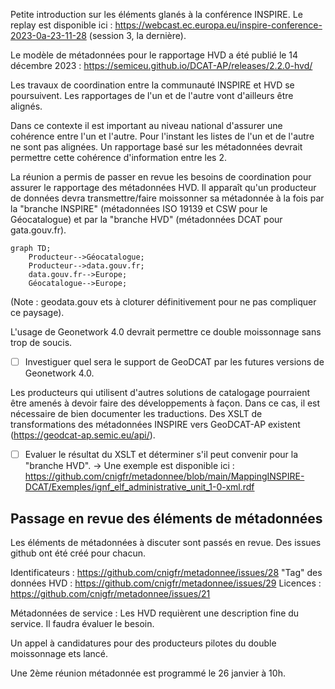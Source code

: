 Petite introduction sur les éléments glanés à la conférence INSPIRE. Le replay est disponible ici : https://webcast.ec.europa.eu/inspire-conference-2023-0a-23-11-28 (session 3, la dernière).

Le modèle de métadonnées pour le rapportage HVD a été publié le 14 décembre 2023 : https://semiceu.github.io/DCAT-AP/releases/2.2.0-hvd/

Les travaux de coordination entre la communauté INSPIRE et HVD se poursuivent. Les rapportages de l'un et de l'autre vont d'ailleurs être alignés. 

Dans ce contexte il est important au niveau national d'assurer une cohérence entre l'un et l'autre. Pour l'instant les listes de l'un et de l'autre ne sont pas alignées. Un rapportage basé sur les métadonnées devrait permettre cette cohérence d'information entre les 2. 
 
La réunion a permis de passer en revue les besoins de coordination pour assurer le rapportage des métadonnées HVD. Il apparaît qu'un producteur de données devra transmettre/faire moissonner sa métadonnée à la fois par la "branche INSPIRE" (métadonnées ISO 19139 et CSW pour le Géocatalogue) et par la "branche HVD" (métadonnées DCAT pour gata.gouv.fr).

```mermaid
graph TD;
    Producteur-->Géocatalogue;
    Producteur-->data.gouv.fr;
    data.gouv.fr-->Europe;
    Géocatalogue-->Europe;
```
(Note : geodata.gouv ets à cloturer définitivement pour ne pas compliquer ce paysage). 

L'usage de Geonetwork 4.0 devrait permettre ce double moissonnage sans trop de soucis.

- [ ] Investiguer quel sera le support de GeoDCAT par les futures versions de Geonetwork 4.0. 

Les producteurs qui utilisent d'autres solutions de catalogage pourraient être amenés à devoir faire des développements à façon. Dans ce cas, il est nécessaire de bien documenter les traductions. Des XSLT de transformations des métadonnées INSPIRE vers GeoDCAT-AP existent (https://geodcat-ap.semic.eu/api/).

- [ ] Evaluer le résultat du XSLT et déterminer s'il peut convenir pour la "branche HVD".
      -> Une exemple est disponible ici : https://github.com/cnigfr/metadonnee/blob/main/MappingINSPIRE-DCAT/Exemples/ignf_elf_administrative_unit_1-0-xml.rdf
      

## Passage en revue des éléments de métadonnées

Les éléments de métadonnées à discuter sont passés en revue. Des issues github ont été créé pour chacun.

Identificateurs : 
[
](https://github.com/cnigfr/metadonnee/issues/28)https://github.com/cnigfr/metadonnee/issues/28
"Tag" des données HVD : 
[
](https://github.com/cnigfr/metadonnee/issues/29)https://github.com/cnigfr/metadonnee/issues/29
Licences :
https://github.com/cnigfr/metadonnee/issues/21

Métadonnées de service : Les HVD requièrent une description fine du service. Il faudra évaluer le besoin. 

Un appel à candidatures pour des producteurs pilotes du double moissonnage ets lancé. 

Une 2ème réunion métadonnée est programmé le 26 janvier à 10h.
